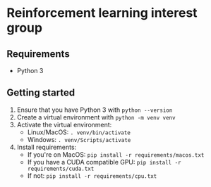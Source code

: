 # Reinforcement learning interest group

## Requirements

- Python 3

## Getting started

1. Ensure that you have Python 3 with `python --version`
2. Create a virtual environment with `python -m venv venv`
3. Activate the virtual environment:
    - Linux/MacOS: `. venv/bin/activate`
    - Windows: `. venv/Scripts/activate`
4. Install requirements:
    - If you're on MacOS: `pip install -r requirements/macos.txt`
    - If you have a CUDA compatible GPU: `pip install -r requirements/cuda.txt`
    - If not: `pip install -r requirements/cpu.txt`
